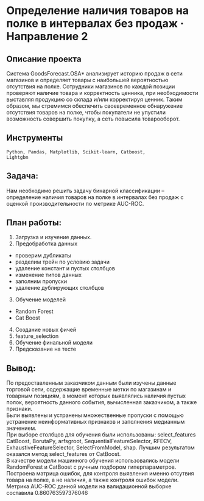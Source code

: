 # Определение наличия товаров на полке в интервалах без продаж · Направление 2
## Описание проекта
Система GoodsForecast.OSA* анализирует историю продаж в сети магазинов и определяет товары с наибольшей вероятностью отсутствия на полке.
Сотрудники магазинов по каждой позиции проверяют наличие товара и корректность ценника, при необходимости выставляя продукцию со склада и/или корректируя ценник.
Таким образом, мы стремимся обеспечить своевременное обнаружение отсутствия товаров на полке, чтобы покупатели не упустили возможность совершить покупку, а сеть повысила товарооборот.
## Инструменты
<code>Python, Pandas, Matplotlib, Scikit-learn, Catboost, Lightgbm</code>
## Задача:   
Нам необходимо решить задачу бинарной классификации – определение наличия товаров на полке в интервалах без продаж с оценкой производительности по метрике AUC-ROC.
## План работы:

 1. Загрузка и изучение данных.       
 2. Предобработка данных
   + проверим дубликаты
   + разделим трейн по условию задачи
   + удаление констант и пустых столбцов
   + изменение типов данных
   + заполним пропуски
   + удаление дублирующих столбцов
 3. Обучение моделей
   + Random Forest
   + Cat Boost
 4. Создание новых фичей
 5. feature_selection
 6. Обучение финальной модели
 7. Предсказание на тесте

## Вывод:   
По предоставленным заказчиком данным были изучены данные торговой сети, содержащие временные метки по магазинам и товарным позициям, в момент которых выявлялись наличия пустых полок, вероятность данного события, вычисленная заказчиком, а также признаки.<br>
Были выявлены и устранены множественные пропуски с помощью устранение неинформативных признаков и заполнения медианным значением.    
При выборе столбцов для обучения были использованы: select_features CatBoost, BorutaPy, arfsgroot, SequentialFeatureSelector, RFECV, ExhaustiveFeatureSelector, SelectFromModel, shap. Лучшим результатом оказался метод select_features от CatBoost.       
В качестве модели машинного обучения использовались модели RandomForest и CatBoost с ручным подбором гиперпараметров. Построена матрица ошибок, для контроля выявления именно отсутвия товара на полке, а не наличия, а также контроля ошибок модели.<br>
Метрика AUC-ROC данной модели на валидационной выборке составила 0.860763597376046
